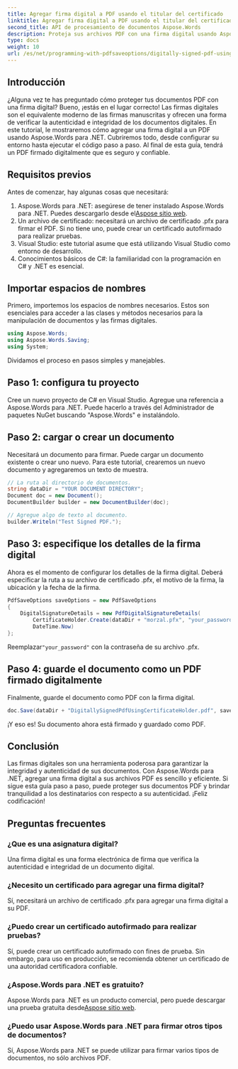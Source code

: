 ```yaml
---
title: Agregar firma digital a PDF usando el titular del certificado
linktitle: Agregar firma digital a PDF usando el titular del certificado
second_title: API de procesamiento de documentos Aspose.Words
description: Proteja sus archivos PDF con una firma digital usando Aspose.Words para .NET. Siga esta guía paso a paso para agregar una firma digital a sus archivos PDF sin esfuerzo.
type: docs
weight: 10
url: /es/net/programming-with-pdfsaveoptions/digitally-signed-pdf-using-certificate-holder/
---
```

## Introducción

¿Alguna vez te has preguntado cómo proteger tus documentos PDF con una firma digital? Bueno, ¡estás en el lugar correcto! Las firmas digitales son el equivalente moderno de las firmas manuscritas y ofrecen una forma de verificar la autenticidad e integridad de los documentos digitales. En este tutorial, le mostraremos cómo agregar una firma digital a un PDF usando Aspose.Words para .NET. Cubriremos todo, desde configurar su entorno hasta ejecutar el código paso a paso. Al final de esta guía, tendrá un PDF firmado digitalmente que es seguro y confiable.

## Requisitos previos

Antes de comenzar, hay algunas cosas que necesitará:

1.  Aspose.Words para .NET: asegúrese de tener instalado Aspose.Words para .NET. Puedes descargarlo desde el[Aspose sitio web](https://releases.aspose.com/words/net/).
2. Un archivo de certificado: necesitará un archivo de certificado .pfx para firmar el PDF. Si no tiene uno, puede crear un certificado autofirmado para realizar pruebas.
3. Visual Studio: este tutorial asume que está utilizando Visual Studio como entorno de desarrollo.
4. Conocimientos básicos de C#: la familiaridad con la programación en C# y .NET es esencial.

## Importar espacios de nombres

Primero, importemos los espacios de nombres necesarios. Estos son esenciales para acceder a las clases y métodos necesarios para la manipulación de documentos y las firmas digitales.

```csharp
using Aspose.Words;
using Aspose.Words.Saving;
using System;
```

Dividamos el proceso en pasos simples y manejables.

## Paso 1: configura tu proyecto

Cree un nuevo proyecto de C# en Visual Studio. Agregue una referencia a Aspose.Words para .NET. Puede hacerlo a través del Administrador de paquetes NuGet buscando "Aspose.Words" e instalándolo.

## Paso 2: cargar o crear un documento

Necesitará un documento para firmar. Puede cargar un documento existente o crear uno nuevo. Para este tutorial, crearemos un nuevo documento y agregaremos un texto de muestra.

```csharp
// La ruta al directorio de documentos.
string dataDir = "YOUR DOCUMENT DIRECTORY";
Document doc = new Document();
DocumentBuilder builder = new DocumentBuilder(doc);

// Agregue algo de texto al documento.
builder.Writeln("Test Signed PDF.");
```

## Paso 3: especifique los detalles de la firma digital

Ahora es el momento de configurar los detalles de la firma digital. Deberá especificar la ruta a su archivo de certificado .pfx, el motivo de la firma, la ubicación y la fecha de la firma.

```csharp
PdfSaveOptions saveOptions = new PdfSaveOptions
{
    DigitalSignatureDetails = new PdfDigitalSignatureDetails(
        CertificateHolder.Create(dataDir + "morzal.pfx", "your_password"), "reason", "location",
        DateTime.Now)
};
```

 Reemplazar`"your_password"` con la contraseña de su archivo .pfx.

## Paso 4: guarde el documento como un PDF firmado digitalmente

Finalmente, guarde el documento como PDF con la firma digital.

```csharp
doc.Save(dataDir + "DigitallySignedPdfUsingCertificateHolder.pdf", saveOptions);
```

¡Y eso es! Su documento ahora está firmado y guardado como PDF.

## Conclusión

Las firmas digitales son una herramienta poderosa para garantizar la integridad y autenticidad de sus documentos. Con Aspose.Words para .NET, agregar una firma digital a sus archivos PDF es sencillo y eficiente. Si sigue esta guía paso a paso, puede proteger sus documentos PDF y brindar tranquilidad a los destinatarios con respecto a su autenticidad. ¡Feliz codificación!

## Preguntas frecuentes

### ¿Que es una asignatura digital?
Una firma digital es una forma electrónica de firma que verifica la autenticidad e integridad de un documento digital.

### ¿Necesito un certificado para agregar una firma digital?
Sí, necesitará un archivo de certificado .pfx para agregar una firma digital a su PDF.

### ¿Puedo crear un certificado autofirmado para realizar pruebas?
Sí, puede crear un certificado autofirmado con fines de prueba. Sin embargo, para uso en producción, se recomienda obtener un certificado de una autoridad certificadora confiable.

### ¿Aspose.Words para .NET es gratuito?
 Aspose.Words para .NET es un producto comercial, pero puede descargar una prueba gratuita desde[Aspose sitio web](https://releases.aspose.com/).

### ¿Puedo usar Aspose.Words para .NET para firmar otros tipos de documentos?
Sí, Aspose.Words para .NET se puede utilizar para firmar varios tipos de documentos, no sólo archivos PDF.